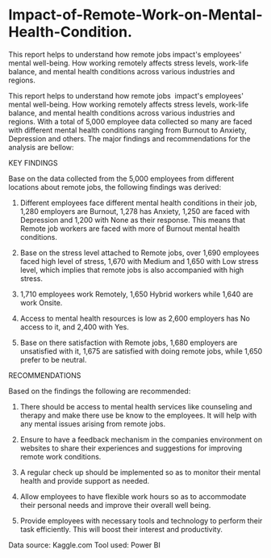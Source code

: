 # Impact-of-Remote-Work-on-Mental-Health-Condition.
This report helps to understand how remote jobs  impact's employees' mental well-being. How working remotely affects stress levels, work-life balance, and mental health conditions across various industries and regions.

This report helps to understand how remote jobs  impact's employees' mental well-being. How working remotely affects stress levels, work-life balance, and mental health conditions across various industries and regions. With a total of 5,000 employee data collected so many are faced with different mental health conditions ranging from Burnout to Anxiety, Depression and others. The major findings and recommendations for the analysis are bellow:




KEY FINDINGS

Base on the data collected from the 5,000 employees from different locations about remote jobs, the following findings was derived:

1) Different employees face different mental health conditions in their job, 1,280 employers are Burnout, 1,278 has Anxiety, 1,250 are faced with Depression and 1,200 with None as their response. This means that Remote job workers are faced with more of Burnout mental health conditions.

2) Base on the stress level attached to Remote jobs, over 1,690 employees faced high level of stress, 1,670 with Medium and 1,650 with Low stress level, which implies that remote jobs is also accompanied with high stress.

3) 1,710 employees work Remotely, 1,650 Hybrid workers while 1,640 are work Onsite.

4) Access to mental health resources is low as 2,600 employers has No access to it, and 2,400 with Yes. 

5) Base on there satisfaction with Remote jobs, 1,680 employers are unsatisfied with it, 1,675 are satisfied with doing remote jobs, while 1,650 prefer to be neutral.

RECOMMENDATIONS

Based on the findings the following are recommended:

1) There should be access to mental health services like counseling and therapy and make there use be know to the employees. It will help with any mental issues arising from remote jobs.

2) Ensure to have a feedback mechanism in the companies environment on websites to share their experiences and suggestions for improving remote work conditions. 

3) A regular check up should be implemented so as to monitor their mental health and provide support as needed.

4) Allow employees to have flexible work hours so as to accommodate their personal needs and improve their overall well being. 

5) Provide employees with necessary tools and technology to perform their task efficiently. This will boost their interest and productivity.


Data source: Kaggle.com
Tool used: Power BI
